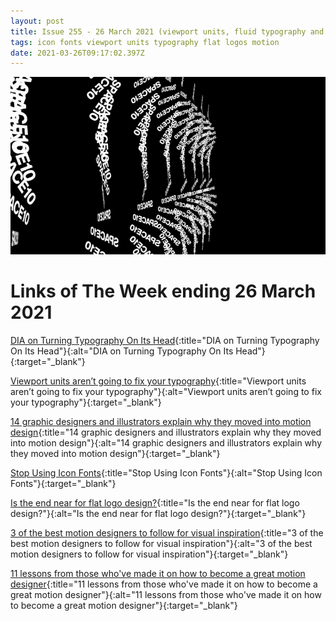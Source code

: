 ```yaml
---
layout: post
title: Issue 255 - 26 March 2021 (viewport units, fluid typography and motion design)
tags: icon fonts viewport units typography flat logos motion
date: 2021-03-26T09:17:02.397Z
---
```

![DIA on Turning Typography On Its Head](/assets/uploads/issue-255.png "DIA on Turning Typography On Its Head")

# Links of The Week ending 26 March 2021

[DIA on Turning Typography On Its Head](https://www.creativereview.co.uk/dia-agency-typography-motion-design/){:title="DIA on Turning Typography On Its Head"}{:alt="DIA on Turning Typography On Its Head"}{:target="_blank"}

[Viewport units aren’t going to fix your typography](https://uxdesign.cc/why-should-type-be-fluid-anyway-f7f32f0d37a3){:title="Viewport units aren’t going to fix your typography"}{:alt="Viewport units aren’t going to fix your typography"}{:target="_blank"}

[14 graphic designers and illustrators explain why they moved into motion design](https://www.creativeboom.com/inspiration/reasons-to-switch-to-motion-design/){:title="14 graphic designers and illustrators explain why they moved into motion design"}{:alt="14 graphic designers and illustrators explain why they moved into motion design"}{:target="_blank"}

[Stop Using Icon Fonts](https://www.irigoyen.dev/blog/2021/02/17/stop-using-icon-fonts/){:title="Stop Using Icon Fonts"}{:alt="Stop Using Icon Fonts"}{:target="_blank"}

[Is the end near for flat logo design?](https://uxdesign.cc/is-the-end-near-for-flat-logo-design-4010d1cca157){:title="Is the end near for flat logo design?"}{:alt="Is the end near for flat logo design?"}{:target="_blank"}

[3 of the best motion designers to follow for visual inspiration](https://www.creativeboom.com/inspiration/23-of-the-best-motion-designers-to-follow-for-inspiration/){:title="3 of the best motion designers to follow for visual inspiration"}{:alt="3 of the best motion designers to follow for visual inspiration"}{:target="_blank"}

[11 lessons from those who've made it on how to become a great motion designer](https://www.creativeboom.com/tips/how-to-become-a-great-motion-designer/){:title="11 lessons from those who've made it on how to become a great motion designer"}{:alt="11 lessons from those who've made it on how to become a great motion designer"}{:target="_blank"}